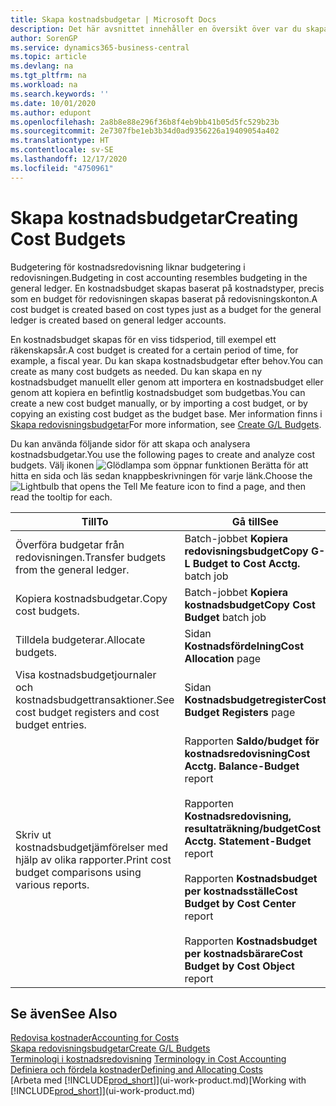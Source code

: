 ```yaml
---
title: Skapa kostnadsbudgetar | Microsoft Docs
description: Det här avsnittet innehåller en översikt över var du skapar och analyserar kostnadsbudgetar.
author: SorenGP
ms.service: dynamics365-business-central
ms.topic: article
ms.devlang: na
ms.tgt_pltfrm: na
ms.workload: na
ms.search.keywords: ''
ms.date: 10/01/2020
ms.author: edupont
ms.openlocfilehash: 2a8b8e88e296f36b8f4eb9bb41b05d5fc529b23b
ms.sourcegitcommit: 2e7307fbe1eb3b34d0ad9356226a19409054a402
ms.translationtype: HT
ms.contentlocale: sv-SE
ms.lasthandoff: 12/17/2020
ms.locfileid: "4750961"
---
```

# <a name="creating-cost-budgets"></a><span data-ttu-id="fc216-103">Skapa kostnadsbudgetar</span><span class="sxs-lookup"><span data-stu-id="fc216-103">Creating Cost Budgets</span></span>
<span data-ttu-id="fc216-104">Budgetering för kostnadsredovisning liknar budgetering i redovisningen.</span><span class="sxs-lookup"><span data-stu-id="fc216-104">Budgeting in cost accounting resembles budgeting in the general ledger.</span></span> <span data-ttu-id="fc216-105">En kostnadsbudget skapas baserat på kostnadstyper, precis som en budget för redovisningen skapas baserat på redovisningskonton.</span><span class="sxs-lookup"><span data-stu-id="fc216-105">A cost budget is created based on cost types just as a budget for the general ledger is created based on general ledger accounts.</span></span>  

<span data-ttu-id="fc216-106">En kostnadsbudget skapas för en viss tidsperiod, till exempel ett räkenskapsår.</span><span class="sxs-lookup"><span data-stu-id="fc216-106">A cost budget is created for a certain period of time, for example, a fiscal year.</span></span> <span data-ttu-id="fc216-107">Du kan skapa kostnadsbudgetar efter behov.</span><span class="sxs-lookup"><span data-stu-id="fc216-107">You can create as many cost budgets as needed.</span></span> <span data-ttu-id="fc216-108">Du kan skapa en ny kostnadsbudget manuellt eller genom att importera en kostnadsbudget eller genom att kopiera en befintlig kostnadsbudget som budgetbas.</span><span class="sxs-lookup"><span data-stu-id="fc216-108">You can create a new cost budget manually, or by importing a cost budget, or by copying an existing cost budget as the budget base.</span></span> <span data-ttu-id="fc216-109">Mer information finns i [Skapa redovisningsbudgetar](finance-how-create-budgets.md)</span><span class="sxs-lookup"><span data-stu-id="fc216-109">For more information, see [Create G/L Budgets](finance-how-create-budgets.md).</span></span>

<span data-ttu-id="fc216-110">Du kan använda följande sidor för att skapa och analysera kostnadsbudgetar.</span><span class="sxs-lookup"><span data-stu-id="fc216-110">You use the following pages to create and analyze cost budgets.</span></span> <span data-ttu-id="fc216-111">Välj ikonen ![Glödlampa som öppnar funktionen Berätta](media/ui-search/search_small.png "Berätta vad du vill göra") för att hitta en sida och läs sedan knappbeskrivningen för varje länk.</span><span class="sxs-lookup"><span data-stu-id="fc216-111">Choose the ![Lightbulb that opens the Tell Me feature](media/ui-search/search_small.png "Tell me what you want to do") icon to find a page, and then read the tooltip for each.</span></span>

|<span data-ttu-id="fc216-112">Till</span><span class="sxs-lookup"><span data-stu-id="fc216-112">To</span></span>|<span data-ttu-id="fc216-113">Gå till</span><span class="sxs-lookup"><span data-stu-id="fc216-113">See</span></span>|  
|--------|---------|  
|<span data-ttu-id="fc216-114">Överföra budgetar från redovisningen.</span><span class="sxs-lookup"><span data-stu-id="fc216-114">Transfer budgets from the general ledger.</span></span>|<span data-ttu-id="fc216-115">Batch-jobbet **Kopiera redovisningsbudget**</span><span class="sxs-lookup"><span data-stu-id="fc216-115">**Copy G-L Budget to Cost Acctg.** batch job</span></span>|  
|<span data-ttu-id="fc216-116">Kopiera kostnadsbudgetar.</span><span class="sxs-lookup"><span data-stu-id="fc216-116">Copy cost budgets.</span></span>|<span data-ttu-id="fc216-117">Batch-jobbet **Kopiera kostnadsbudget**</span><span class="sxs-lookup"><span data-stu-id="fc216-117">**Copy Cost Budget** batch job</span></span>|  
|<span data-ttu-id="fc216-118">Tilldela budgeterar.</span><span class="sxs-lookup"><span data-stu-id="fc216-118">Allocate budgets.</span></span>|<span data-ttu-id="fc216-119">Sidan **Kostnadsfördelning**</span><span class="sxs-lookup"><span data-stu-id="fc216-119">**Cost Allocation** page</span></span>|  
|<span data-ttu-id="fc216-120">Visa kostnadsbudgetjournaler och kostnadsbudgettransaktioner.</span><span class="sxs-lookup"><span data-stu-id="fc216-120">See cost budget registers and cost budget entries.</span></span>|<span data-ttu-id="fc216-121">Sidan **Kostnadsbudgetregister**</span><span class="sxs-lookup"><span data-stu-id="fc216-121">**Cost Budget Registers** page</span></span>|  
|<span data-ttu-id="fc216-122">Skriv ut kostnadsbudgetjämförelser med hjälp av olika rapporter.</span><span class="sxs-lookup"><span data-stu-id="fc216-122">Print cost budget comparisons using various reports.</span></span>|<span data-ttu-id="fc216-123">Rapporten **Saldo/budget för kostnadsredovisning**</span><span class="sxs-lookup"><span data-stu-id="fc216-123">**Cost Acctg. Balance-Budget** report</span></span><br /><br /> <span data-ttu-id="fc216-124">Rapporten **Kostnadsredovisning, resultaträkning/budget**</span><span class="sxs-lookup"><span data-stu-id="fc216-124">**Cost Acctg. Statement-Budget** report</span></span><br /><br /> <span data-ttu-id="fc216-125">Rapporten **Kostnadsbudget per kostnadsställe**</span><span class="sxs-lookup"><span data-stu-id="fc216-125">**Cost Budget by Cost Center** report</span></span><br /><br /> <span data-ttu-id="fc216-126">Rapporten **Kostnadsbudget per kostnadsbärare**</span><span class="sxs-lookup"><span data-stu-id="fc216-126">**Cost Budget by Cost Object** report</span></span>|  

## <a name="see-also"></a><span data-ttu-id="fc216-127">Se även</span><span class="sxs-lookup"><span data-stu-id="fc216-127">See Also</span></span>  
[<span data-ttu-id="fc216-128">Redovisa kostnader</span><span class="sxs-lookup"><span data-stu-id="fc216-128">Accounting for Costs</span></span>](finance-manage-cost-accounting.md)  
[<span data-ttu-id="fc216-129">Skapa redovisningsbudgetar</span><span class="sxs-lookup"><span data-stu-id="fc216-129">Create G/L Budgets</span></span>](finance-how-create-budgets.md)  
<span data-ttu-id="fc216-130">[Terminologi i kostnadsredovisning](finance-terminology-in-cost-accounting.md) </span><span class="sxs-lookup"><span data-stu-id="fc216-130">[Terminology in Cost Accounting](finance-terminology-in-cost-accounting.md) </span></span>  
[<span data-ttu-id="fc216-131">Definiera och fördela kostnader</span><span class="sxs-lookup"><span data-stu-id="fc216-131">Defining and Allocating Costs</span></span>](finance-define-and-allocate-costs.md)  
<span data-ttu-id="fc216-132">[Arbeta med [!INCLUDE[prod_short](includes/prod_short.md)]](ui-work-product.md)</span><span class="sxs-lookup"><span data-stu-id="fc216-132">[Working with [!INCLUDE[prod_short](includes/prod_short.md)]](ui-work-product.md)</span></span>
